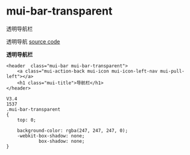 # mui-bar-transparent

透明导航栏

透明导航
[source code](https://jsfiddle.net/badfl/sj60d4v2/)

**透明导航栏**
```
<header  class="mui-bar mui-bar-transparent">
	<a class="mui-action-back mui-icon mui-icon-left-nav mui-pull-left"></a>
	<h1 class="mui-title">导航栏</h1>
</header>
```
```
V3.4
1537
.mui-bar-transparent
{
    top: 0;

    background-color: rgba(247, 247, 247, 0);
    -webkit-box-shadow: none;
            box-shadow: none;
}
```
